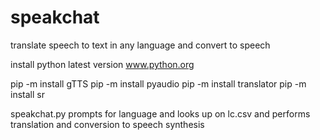 # speakchat
translate speech to text in any language and convert to speech

install python latest version www.python.org

pip -m install gTTS
pip -m install pyaudio
pip -m install translator
pip -m install sr

speakchat.py prompts for language and looks up on lc.csv and performs translation and conversion to speech synthesis
